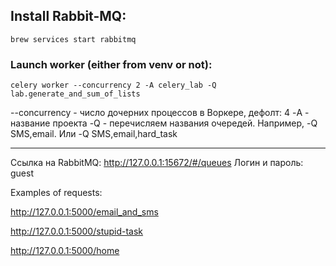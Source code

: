 ## Install Rabbit-MQ:
```brew services start rabbitmq```

### Launch worker (either from venv or not):
```celery worker --concurrency 2 -A celery_lab -Q lab.generate_and_sum_of_lists```

--concurrency - число дочерних процессов в Воркере, дефолт: 4
-A - название проекта
-Q - перечисляем названия очередей. Например, -Q SMS,email. Или -Q SMS,email,hard_task

-----------------------------

Ссылка на RabbitMQ:
http://127.0.0.1:15672/#/queues
Логин и пароль: guest

Examples of requests:

http://127.0.0.1:5000/email_and_sms

http://127.0.0.1:5000/stupid-task

http://127.0.0.1:5000/home
